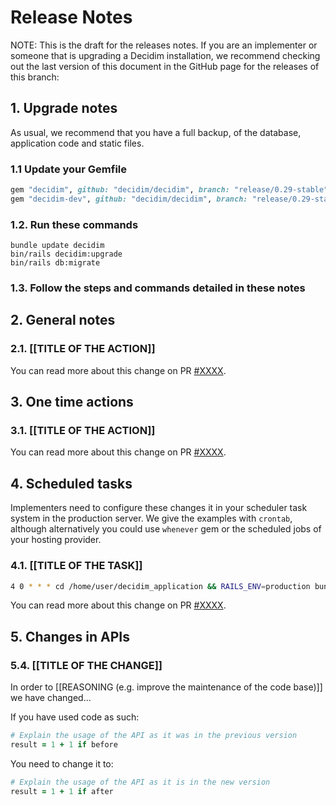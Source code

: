 # Release Notes

NOTE: This is the draft for the releases notes. If you are an implementer or someone that is upgrading a Decidim installation, we recommend
checking out the last version of this document in the GitHub page for the releases of this branch:

## 1. Upgrade notes

As usual, we recommend that you have a full backup, of the database, application code and static files.

### 1.1 Update your Gemfile

```ruby
gem "decidim", github: "decidim/decidim", branch: "release/0.29-stable"
gem "decidim-dev", github: "decidim/decidim", branch: "release/0.29-stable"
```

### 1.2. Run these commands

```console
bundle update decidim
bin/rails decidim:upgrade
bin/rails db:migrate
```

### 1.3. Follow the steps and commands detailed in these notes

## 2. General notes

### 2.1. [[TITLE OF THE ACTION]]

You can read more about this change on PR [\#XXXX](https://github.com/decidim/decidim/pull/XXXX).

## 3. One time actions

### 3.1. [[TITLE OF THE ACTION]]

You can read more about this change on PR [\#XXXX](https://github.com/decidim/decidim/pull/XXXX).

## 4. Scheduled tasks

Implementers need to configure these changes it in your scheduler task system in the production server. We give the examples
 with `crontab`, although alternatively you could use `whenever` gem or the scheduled jobs of your hosting provider.

### 4.1. [[TITLE OF THE TASK]]

```bash
4 0 * * * cd /home/user/decidim_application && RAILS_ENV=production bundle exec rails decidim:TASK
```

You can read more about this change on PR [\#XXXX](https://github.com/decidim/decidim/pull/XXXX).

## 5. Changes in APIs

### 5.4. [[TITLE OF THE CHANGE]]

In order to [[REASONING (e.g. improve the maintenance of the code base)]] we have changed...

If you have used code as such:

```ruby
# Explain the usage of the API as it was in the previous version
result = 1 + 1 if before
```

You need to change it to:

```ruby
# Explain the usage of the API as it is in the new version
result = 1 + 1 if after
```
